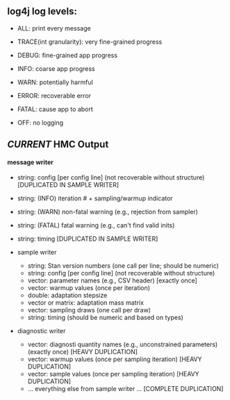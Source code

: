 ## log4j log levels:

* ALL:  print every message

* TRACE(int granularity): very fine-grained progress
* DEBUG: fine-grained app progress
* INFO: coarse app progress
* WARN: potentially harmful
* ERROR: recoverable error
* FATAL: cause app to abort

* OFF: no logging


## *CURRENT* HMC Output

#### message writer
    
* string: config [per config line] (not recoverable without structure) [DUPLICATED IN SAMPLE WRITER]
* string: (INFO) iteration # + sampling/warmup indicator 
* string: (WARN) non-fatal warning (e.g., rejection from sampler)
* string: (FATAL) fatal warning (e.g., can't find valid inits)
* string: timing  [DUPLICATED IN SAMPLE WRITER]


* sample writer
    * string: Stan version numbers (one call per line; should be numeric)
    * string: config [per config line] (not recoverable without structure)
    * vector<string>: parameter names (e.g., CSV header) [exactly once]
    * vector<double>: warmup values (once per iteration)
    * double: adaptation stepsize
    * vector<double> or matrix<double>: adaptation mass matrix
    * vector<double>: sampling draws (one call per draw)
    * string: timing (should be numeric and based on types)

* diagnostic writer
    * vector<string>: diagnosti quantity names (e.g., unconstrained parameters) (exactly once) [HEAVY DUPLICATION]
    * vector<double>: warmup values (once per sampling iteration) [HEAVY DUPLICATION]
    * vector<double>: sample values (once per sampling iteration) [HEAVY DUPLICATION]
    * ... everything else from sample writer ... [COMPLETE DUPLICATION]
